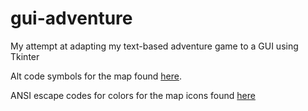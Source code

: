 # gui-adventure
My attempt at adapting my text-based adventure game to a GUI using Tkinter

Alt code symbols for the map found [here](https://www.alt-codes.net/square-symbols).

ANSI escape codes for colors for the map icons found [here](https://gist.github.com/fnky/458719343aabd01cfb17a3a4f7296797)